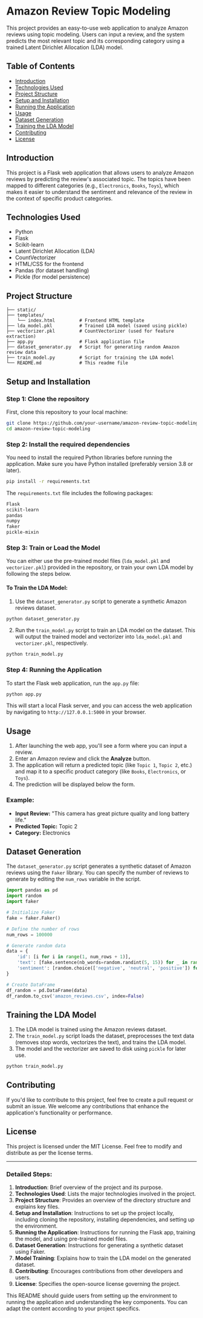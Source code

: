 # Amazon Review Topic Modeling

This project provides an easy-to-use web application to analyze Amazon reviews using topic modeling. Users can input a review, and the system predicts the most relevant topic and its corresponding category using a trained Latent Dirichlet Allocation (LDA) model.

## Table of Contents

- [Introduction](#introduction)
- [Technologies Used](#technologies-used)
- [Project Structure](#project-structure)
- [Setup and Installation](#setup-and-installation)
- [Running the Application](#running-the-application)
- [Usage](#usage)
- [Dataset Generation](#dataset-generation)
- [Training the LDA Model](#training-the-lda-model)
- [Contributing](#contributing)
- [License](#license)

## Introduction

This project is a Flask web application that allows users to analyze Amazon reviews by predicting the review's associated topic. The topics have been mapped to different categories (e.g., `Electronics`, `Books`, `Toys`), which makes it easier to understand the sentiment and relevance of the review in the context of specific product categories.

## Technologies Used

- Python
- Flask
- Scikit-learn
- Latent Dirichlet Allocation (LDA)
- CountVectorizer
- HTML/CSS for the frontend
- Pandas (for dataset handling)
- Pickle (for model persistence)

## Project Structure

```
├── static/
├── templates/
│   └── index.html         # Frontend HTML template
├── lda_model.pkl          # Trained LDA model (saved using pickle)
├── vectorizer.pkl         # CountVectorizer (used for feature extraction)
├── app.py                 # Flask application file
├── dataset_generator.py   # Script for generating random Amazon review data
├── train_model.py         # Script for training the LDA model
└── README.md              # This readme file
```

## Setup and Installation

### Step 1: Clone the repository

First, clone this repository to your local machine:

```bash
git clone https://github.com/your-username/amazon-review-topic-modeling.git
cd amazon-review-topic-modeling
```

### Step 2: Install the required dependencies

You need to install the required Python libraries before running the application. Make sure you have Python installed (preferably version 3.8 or later).

```bash
pip install -r requirements.txt
```

The `requirements.txt` file includes the following packages:

```txt
Flask
scikit-learn
pandas
numpy
faker
pickle-mixin
```

### Step 3: Train or Load the Model

You can either use the pre-trained model files (`lda_model.pkl` and `vectorizer.pkl`) provided in the repository, or train your own LDA model by following the steps below.

#### To Train the LDA Model:

1. Use the `dataset_generator.py` script to generate a synthetic Amazon reviews dataset.

```bash
python dataset_generator.py
```

2. Run the `train_model.py` script to train an LDA model on the dataset. This will output the trained model and vectorizer into `lda_model.pkl` and `vectorizer.pkl`, respectively.

```bash
python train_model.py
```

### Step 4: Running the Application

To start the Flask web application, run the `app.py` file:

```bash
python app.py
```

This will start a local Flask server, and you can access the web application by navigating to `http://127.0.0.1:5000` in your browser.

## Usage

1. After launching the web app, you'll see a form where you can input a review. 
2. Enter an Amazon review and click the **Analyze** button.
3. The application will return a predicted topic (like `Topic 1`, `Topic 2`, etc.) and map it to a specific product category (like `Books`, `Electronics`, or `Toys`).
4. The prediction will be displayed below the form.

### Example:

- **Input Review:** "This camera has great picture quality and long battery life."
- **Predicted Topic:** Topic 2
- **Category:** Electronics

## Dataset Generation

The `dataset_generator.py` script generates a synthetic dataset of Amazon reviews using the `Faker` library. You can specify the number of reviews to generate by editing the `num_rows` variable in the script.

```python
import pandas as pd
import random
import faker

# Initialize Faker
fake = faker.Faker()

# Define the number of rows
num_rows = 100000

# Generate random data
data = {
    'id': [i for i in range(1, num_rows + 1)],
    'text': [fake.sentence(nb_words=random.randint(5, 15)) for _ in range(num_rows)],
    'sentiment': [random.choice(['negative', 'neutral', 'positive']) for _ in range(num_rows)]
}

# Create DataFrame
df_random = pd.DataFrame(data)
df_random.to_csv('amazon_reviews.csv', index=False)
```

## Training the LDA Model

1. The LDA model is trained using the Amazon reviews dataset.
2. The `train_model.py` script loads the dataset, preprocesses the text data (removes stop words, vectorizes the text), and trains the LDA model.
3. The model and the vectorizer are saved to disk using `pickle` for later use.

```bash
python train_model.py
```

## Contributing

If you'd like to contribute to this project, feel free to create a pull request or submit an issue. We welcome any contributions that enhance the application's functionality or performance.

## License

This project is licensed under the MIT License. Feel free to modify and distribute as per the license terms.

---

### Detailed Steps:

1. **Introduction**: Brief overview of the project and its purpose.
2. **Technologies Used**: Lists the major technologies involved in the project.
3. **Project Structure**: Provides an overview of the directory structure and explains key files.
4. **Setup and Installation**: Instructions to set up the project locally, including cloning the repository, installing dependencies, and setting up the environment.
5. **Running the Application**: Instructions for running the Flask app, training the model, and using pre-trained model files.
6. **Dataset Generation**: Instructions for generating a synthetic dataset using Faker.
7. **Model Training**: Explains how to train the LDA model on the generated dataset.
8. **Contributing**: Encourages contributions from other developers and users.
9. **License**: Specifies the open-source license governing the project.

This README should guide users from setting up the environment to running the application and understanding the key components. You can adapt the content according to your project specifics.
